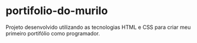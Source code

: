 # portifolio-do-murilo
Projeto desenvolvido utilizando as tecnologias HTML e CSS para criar meu primeiro portifólio como programador.

